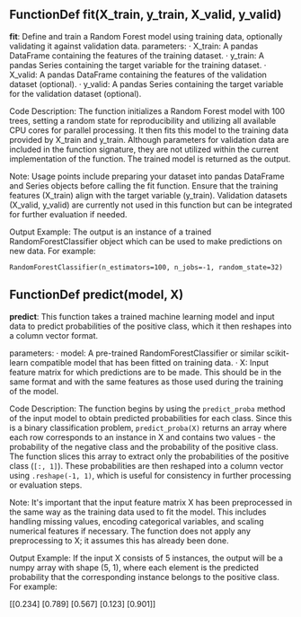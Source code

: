 ## FunctionDef fit(X_train, y_train, X_valid, y_valid)
**fit**: Define and train a Random Forest model using training data, optionally validating it against validation data.
parameters:
· X_train: A pandas DataFrame containing the features of the training dataset.
· y_train: A pandas Series containing the target variable for the training dataset.
· X_valid: A pandas DataFrame containing the features of the validation dataset (optional).
· y_valid: A pandas Series containing the target variable for the validation dataset (optional).

Code Description: The function initializes a Random Forest model with 100 trees, setting a random state for reproducibility and utilizing all available CPU cores for parallel processing. It then fits this model to the training data provided by X_train and y_train. Although parameters for validation data are included in the function signature, they are not utilized within the current implementation of the function. The trained model is returned as the output.

Note: Usage points include preparing your dataset into pandas DataFrame and Series objects before calling the fit function. Ensure that the training features (X_train) align with the target variable (y_train). Validation datasets (X_valid, y_valid) are currently not used in this function but can be integrated for further evaluation if needed.

Output Example: The output is an instance of a trained RandomForestClassifier object which can be used to make predictions on new data. For example:
```
RandomForestClassifier(n_estimators=100, n_jobs=-1, random_state=32)
```
## FunctionDef predict(model, X)
**predict**: This function takes a trained machine learning model and input data to predict probabilities of the positive class, which it then reshapes into a column vector format.

parameters:
· model: A pre-trained RandomForestClassifier or similar scikit-learn compatible model that has been fitted on training data.
· X: Input feature matrix for which predictions are to be made. This should be in the same format and with the same features as those used during the training of the model.

Code Description: The function begins by using the `predict_proba` method of the input model to obtain predicted probabilities for each class. Since this is a binary classification problem, `predict_proba(X)` returns an array where each row corresponds to an instance in X and contains two values - the probability of the negative class and the probability of the positive class. The function slices this array to extract only the probabilities of the positive class (`[:, 1]`). These probabilities are then reshaped into a column vector using `.reshape(-1, 1)`, which is useful for consistency in further processing or evaluation steps.

Note: It's important that the input feature matrix X has been preprocessed in the same way as the training data used to fit the model. This includes handling missing values, encoding categorical variables, and scaling numerical features if necessary. The function does not apply any preprocessing to X; it assumes this has already been done.

Output Example: If the input X consists of 5 instances, the output will be a numpy array with shape (5, 1), where each element is the predicted probability that the corresponding instance belongs to the positive class. For example:

[[0.234]
 [0.789]
 [0.567]
 [0.123]
 [0.901]]
